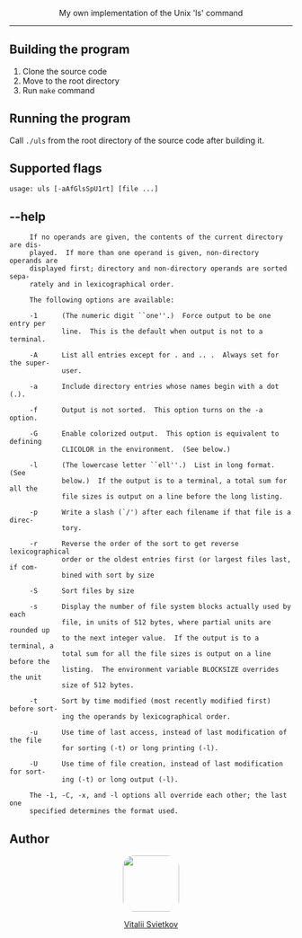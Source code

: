 <p align="center">My own implementation of the Unix 'ls' command</p>

<hr>

## Building the program

1. Clone the source code
2. Move to the root directory
3. Run `make` command

## Running the program

Call `./uls` from the root directory of the source code after building it.

## Supported flags
```
usage: uls [-aAfGlsSpU1rt] [file ...]
```

## --help
```
     If no operands are given, the contents of the current directory are dis-
     played.  If more than one operand is given, non-directory operands are
     displayed first; directory and non-directory operands are sorted sepa-
     rately and in lexicographical order.

     The following options are available:

     -1      (The numeric digit ``one''.)  Force output to be one entry per
             line.  This is the default when output is not to a terminal.

     -A      List all entries except for . and .. .  Always set for the super-
             user.

     -a      Include directory entries whose names begin with a dot (.).

     -f      Output is not sorted.  This option turns on the -a option.

     -G      Enable colorized output.  This option is equivalent to defining
             CLICOLOR in the environment.  (See below.)

     -l      (The lowercase letter ``ell''.)  List in long format.  (See
             below.)  If the output is to a terminal, a total sum for all the
             file sizes is output on a line before the long listing.

     -p      Write a slash (`/') after each filename if that file is a direc-
             tory.

     -r      Reverse the order of the sort to get reverse lexicographical
             order or the oldest entries first (or largest files last, if com-
             bined with sort by size

     -S      Sort files by size

     -s      Display the number of file system blocks actually used by each
             file, in units of 512 bytes, where partial units are rounded up
             to the next integer value.  If the output is to a terminal, a
             total sum for all the file sizes is output on a line before the
             listing.  The environment variable BLOCKSIZE overrides the unit
             size of 512 bytes.

     -t      Sort by time modified (most recently modified first) before sort-
             ing the operands by lexicographical order.

     -u      Use time of last access, instead of last modification of the file
             for sorting (-t) or long printing (-l).

     -U      Use time of file creation, instead of last modification for sort-
             ing (-t) or long output (-l).

     The -1, -C, -x, and -l options all override each other; the last one
     specified determines the format used.
```

## Author
<p align="center">
    <a href="https://github.com/VitaliiSvietkov" target="_blank">
        <img src="https://avatars3.githubusercontent.com/u/61375757?s=460&u=0bbb6bba911c39806ee1e3de6a3b34f093279545&v=4" height="100px" style="border-radius: 20px;">
    </a>
</p>
<p align="center">
<a href="https://github.com/VitaliiSvietkov" target="_blank">Vitalii Svietkov</a>
</p>
